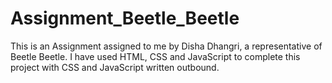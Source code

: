 # Assignment_Beetle_Beetle
This is an Assignment assigned to me by Disha Dhangri, a representative of Beetle Beetle.
I have used HTML, CSS and JavaScript to complete this project with CSS and JavaScript written outbound.
